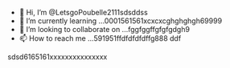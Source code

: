 - 👋 Hi, I’m @LetsgoPoubelle2111sdsddss
- 🌱 I’m currently learning ...0001561561xcxcxcghghghgh69999
- 💞️ I’m looking to collaborate on ...fggfggffgfgfgdgh9
- 📫 How to reach me ...591951ffdfdfdfdffg888 
ddf
<!---
LetsgoPoubelle2111/LetsgoPoubelle2111 is a ✨ special ✨ repository because its `README.md` (this fi999le) appears on your GitHub profile.
You can click the Preview link to take a look at your changes.vvvv
--->
sdsd6165161xxxxxxxxxxxxxxx
